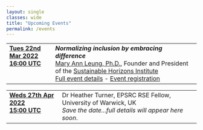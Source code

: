 ```yaml
---
layout: single
classes: wide
title: "Upcoming Events"
permalink: /events
---
```


<div class="notice notice--primary" style="font-size: 0.9em !important;">
    <table>
        <tr>
            <td style="vertical-align: top;">
                <strong><a href="https://www.timeanddate.com/worldclock/converter.html?iso=20220322T160000&p1=224&p2=64&p3=179&p4=1440&p5=136&p6=37&p7=101&p8=170&p9=776&p10=438&p11=236&p12=240" target="_blank" rel="noopener noreferrer">Tues 22nd Mar 2022<br/>16:00 UTC</a></strong>
            </td>
            <td>
                <strong><em>Normalizing inclusion by embracing difference</em></strong><br/>
                <a href="https://shinstitute.org/mary-ann-leung-founder-and-president-2/" 
                target="_blank" rel="noopener noreferrer">Mary Ann Leung, Ph.D.</a>, Founder
                and President of the <a href="https://shinstitute.org/" target="_blank"
                rel="noopener noreferrer"> Sustainable Horizons Institute</a>
                <br/>
                <a href="/events/2022-03-22" target="_blank" rel="noopener noreferrer">
                Full event details</a> - <a href="https://us06web.zoom.us/meeting/register/tZwvd-CprD4jH9Kt5smG4nGbp-YHoahn44Hm" target="_blank" rel="noopener noreferrer">
                Event registration</a>
            </td>
        </tr>
    </table>
</div>

<div class="notice" style="font-size: 0.9em !important;">
    <table>
        <tr>
            <td style="vertical-align: top;">
                <strong><a href="https://www.timeanddate.com/worldclock/converter.html?iso=20220427T150000&p1=224&p2=64&p3=179&p4=1440&p5=136&p6=37&p7=101&p8=170&p9=776&p10=438&p11=236&p12=240" target="_blank" rel="noopener noreferrer">Weds 27th Apr 2022<br/>15:00 UTC</a></strong>
            </td>
            <td>
                Dr Heather Turner, EPSRC RSE Fellow, University of Warwick, UK<br/>
                <em>Save the date...full details will appear here soon</em>.
            </td>
        </tr>
    </table>
</div>
